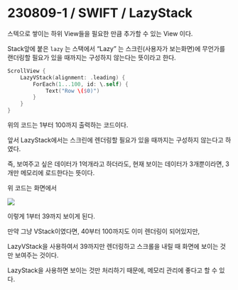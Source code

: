 # 230809-1 / SWIFT / LazyStack

스텍으로 쌓이는 하위 View들을 필요한 만큼 추가할 수 있는 View 이다.

Stack앞에 붙은 `lazy` 는 스택에서 “Lazy” 는 스크린(사용자가 보는화면)에 무언가를 랜더링할 필요가 있을 때까지는 구성하지 않는다는 뜻이라고 한다.

```swift
ScrollView {
    LazyVStack(alignment: .leading) {
        ForEach(1...100, id: \.self) {
            Text("Row \($0)")
        }
    }
}
```

위의 코드는 1부터 100까지 출력하는 코드이다. 

앞서 LazyStack에서는 스크린에 렌더링할 필요가 있을 때까지는 구성하지 않는다고 하였다.

즉, 보여주고 싶은 데이터가 1억개라고 하더라도, 현재 보이는 데이터가 3개뿐이라면, 3개만 메모리에 로드한다는 뜻이다.

위 코드는 화면에서

<img src="/Users/mac/Desktop/All-Github/TIL/사진/스크린샷 2023-09-08 오후 11.49.49.png">

이렇게 1부터 39까지 보이게 된다. 

만약 그냥 VStack이였다면, 40부터 100까지도 이미 렌더링이 되어있지만, 

LazyVStack을 사용하여서 39까지만 렌더링하고 스크롤을 내릴 때 화면에 보이는 것만 보여주는 것이다.

LazyStack을 사용하면 보이는 것만 처리하기 때문에, 메모리 관리에 좋다고 할 수 있다.